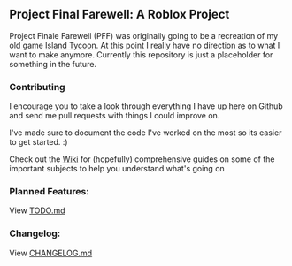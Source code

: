 ## Project Final Farewell: A Roblox Project
Project Finale Farewell (PFF) was originally going to be a recreation of my old game [Island Tycoon](http://www.roblox.com/Island-Tycoon-place?id=15541427).
At this point I really have no direction as to what I want to make anymore. Currently this repository is just a placeholder for something in the future.

### Contributing
I encourage you to take a look through everything I have up here
on Github and send me pull requests with things I could improve on.

I've made sure to document the code I've worked on the most so
its easier to get started. :)

Check out the [Wiki](https://github.com/VoxelDavid/pff/wiki) for (hopefully) comprehensive guides on some
of the important subjects to help you understand what's going on

### Planned Features:
View [TODO.md](https://github.com/VoxelDavid/pff/blob/master/TODO.md)

### Changelog:
View [CHANGELOG.md](https://github.com/VoxelDavid/pff/blob/master/CHANGELOG.md)